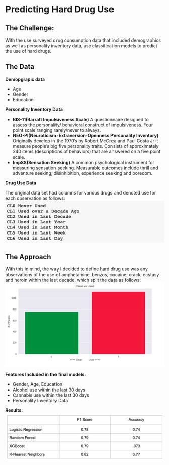 # Predicting Hard Drug Use 
## The Challenge: 
With the use surveyed drug consumption data that included demographics as well as personality inventory data, use classification models to predict the use of hard drugs. 
## The Data
**Demopgrapic data**
  * Age 
  * Gender
  * Education 

**Personality Inventory Data** 
  * **BIS-11(Barratt Impulsiveness Scale)** A questionnaire designed to assess the personality/ behavioral construct of impulsiveness. Four point scale ranging rarely/never to always. 
  * **NEO-PI(Neuroticism-Extraversion-Openness Personality Inventory)** Originally develop in the 1970’s by Robert McCrea and Paul Costa Jr it measure people’s big five personality traits. Consists of approximately 240 items (descriptions of behaviors) that are answered on a five point scale. 
  * **ImpSS(Sensation Seeking)** A common psychological instrument for measuring sensation seeking. Measurable outcomes include thrill and adventure seeking, disinhibition, experience seeking and boredom.
  
  **Drug Use Data**
  
  The original data set had columns for various drugs and denoted use for each observation as follows:
  ![Data Keys](visualizations/data_key.png)
  
  ## The Approach
  With this in mind, the way I decided to define hard drug use was any observations of the use of amphetamine, benzos, cocaine, crack, ecstasy and heroin within the last decade, which split the data as follows:
  ![Clean vs Used](visualizations/clean_vs_used.png)
  
**Features Included in the final models:**
  * Gender, Age, Education
  * Alcohol use within the last 30 days
  * Cannabis use within the last 30 days 
  * Personality Inventory Data 
  
**Results:**
![Results](visualizations/results.png)
